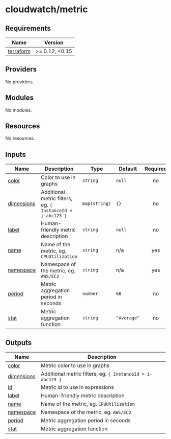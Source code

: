 # cloudwatch/metric

<!-- BEGIN_TF_DOCS -->
## Requirements

| Name | Version |
|------|---------|
| <a name="requirement_terraform"></a> [terraform](#requirement\_terraform) | >= 0.12, <0.15 |

## Providers

No providers.

## Modules

No modules.

## Resources

No resources.

## Inputs

| Name | Description | Type | Default | Required |
|------|-------------|------|---------|:--------:|
| <a name="input_color"></a> [color](#input\_color) | Color to use in graphs | `string` | `null` | no |
| <a name="input_dimensions"></a> [dimensions](#input\_dimensions) | Additional metric filters, eg. `{ InstanceId = i-abc123 }` | `map(string)` | `{}` | no |
| <a name="input_label"></a> [label](#input\_label) | Human-friendly metric description | `string` | `null` | no |
| <a name="input_name"></a> [name](#input\_name) | Name of the metric, eg. `CPUUtilization` | `string` | n/a | yes |
| <a name="input_namespace"></a> [namespace](#input\_namespace) | Namespace of the metric, eg. `AWS/EC2` | `string` | n/a | yes |
| <a name="input_period"></a> [period](#input\_period) | Metric aggregation period in seconds | `number` | `60` | no |
| <a name="input_stat"></a> [stat](#input\_stat) | Metric aggregation function | `string` | `"Average"` | no |

## Outputs

| Name | Description |
|------|-------------|
| <a name="output_color"></a> [color](#output\_color) | Metric color to use in graphs |
| <a name="output_dimensions"></a> [dimensions](#output\_dimensions) | Additional metric filters, eg. `{ InstanceId = i-abc123 }` |
| <a name="output_id"></a> [id](#output\_id) | Metric id to use in expressions |
| <a name="output_label"></a> [label](#output\_label) | Human-friendly metric description |
| <a name="output_name"></a> [name](#output\_name) | Name of the metric, eg. `CPUUtilization` |
| <a name="output_namespace"></a> [namespace](#output\_namespace) | Namespace of the metric, eg. `AWS/EC2` |
| <a name="output_period"></a> [period](#output\_period) | Metric aggregation period in seconds |
| <a name="output_stat"></a> [stat](#output\_stat) | Metric aggregation function |
<!-- END_TF_DOCS -->

